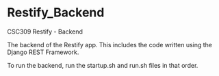 # Restify_Backend
CSC309 Restify - Backend

The backend of the Restify app. This includes the code written using the Django REST Framework.

To run the backend, run the startup.sh and run.sh files in that order. 
